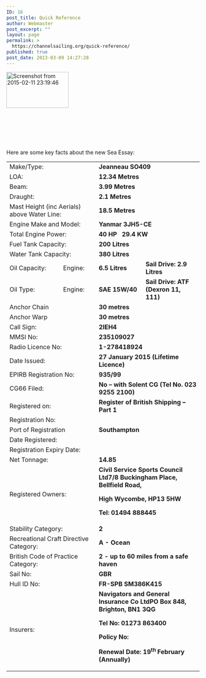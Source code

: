 ```yaml
---
ID: 16
post_title: Quick Reference
author: Webmaster
post_excerpt: ""
layout: page
permalink: >
  https://channelsailing.org/quick-reference/
published: true
post_date: 2013-03-09 14:27:28
---
```

<a href="//channelsailing.org/wp-content/uploads/2015/02/screenshot-from-2015-02-11-231946.png"><img class="alignleft size-full wp-image-540" src="//channelsailing.org/wp-content/uploads/2015/02/screenshot-from-2015-02-11-231946.png" alt="Screenshot from 2015-02-11 23:19:46" width="162" height="94" /></a>

&nbsp;

&nbsp;

&nbsp;

Here are some key facts about the new Sea Essay:
<table width="660">
<tbody>
<tr>
<td colspan="2" width="288">Make/Type:</td>
<td colspan="2" width="372"><strong>Jeanneau SO409</strong></td>
</tr>
<tr>
<td colspan="2" width="288">LOA:</td>
<td colspan="2" width="372"><strong>12.34 Metres</strong></td>
</tr>
<tr>
<td colspan="2" width="288">Beam:</td>
<td colspan="2" width="372"><strong>3.99 Metres</strong></td>
</tr>
<tr>
<td colspan="2" width="288">Draught:</td>
<td colspan="2" width="372"><strong>2.1 Metres</strong></td>
</tr>
<tr>
<td colspan="2" width="288">Mast Height (inc Aerials) above Water Line:</td>
<td colspan="2" width="372"><strong>18.5 Metres</strong></td>
</tr>
<tr>
<td colspan="2" width="288">Engine Make and Model:</td>
<td colspan="2" width="372"><strong>Yanmar 3JH5-CE</strong></td>
</tr>
<tr>
<td colspan="2" width="288">Total Engine Power:</td>
<td colspan="2" width="372"><strong>40 HP   29.4 KW</strong></td>
</tr>
<tr>
<td colspan="2" width="288">Fuel Tank Capacity:</td>
<td colspan="2" width="372"><strong>200 Litres</strong></td>
</tr>
<tr>
<td colspan="2" width="288">Water Tank Capacity:</td>
<td colspan="2" width="372"><strong>380 Litres</strong></td>
</tr>
<tr>
<td width="186">Oil Capacity:</td>
<td width="102">Engine:</td>
<td width="156"><strong>6.5 Litres</strong></td>
<td width="216"><strong>Sail Drive: 2.9 Litres</strong></td>
</tr>
<tr>
<td width="186">Oil Type:</td>
<td width="102">Engine:</td>
<td width="156"><strong>SAE 15W/40</strong></td>
<td width="216"><strong>Sail Drive: ATF (Dexron 11, 111)</strong></td>
</tr>
<tr>
<td colspan="2" width="288">Anchor Chain</td>
<td colspan="2" width="372"><strong>30 metres</strong></td>
</tr>
<tr>
<td colspan="2" width="288">Anchor Warp</td>
<td colspan="2" width="372"><strong>30 metres</strong></td>
</tr>
<tr>
<td colspan="2" width="288">Call Sign:</td>
<td colspan="2" width="372"><strong>2IEH4</strong></td>
</tr>
<tr>
<td colspan="2" width="288">MMSI No:</td>
<td colspan="2" width="372"><strong>235109027</strong></td>
</tr>
<tr>
<td colspan="2" width="288">Radio Licence No:</td>
<td colspan="2" width="372"><strong>1-278418924 </strong></td>
</tr>
<tr>
<td colspan="2" width="288">Date Issued:</td>
<td colspan="2" width="372"><strong>27 January 2015 (Lifetime Licence)</strong></td>
</tr>
<tr>
<td colspan="2" width="288">EPIRB Registration No:</td>
<td colspan="2" width="372"><strong>935/99</strong></td>
</tr>
<tr>
<td colspan="2" width="288">CG66 Filed:</td>
<td colspan="2" width="372"><strong>No – with Solent CG (Tel No. 023 9255 2100)</strong></td>
</tr>
<tr>
<td colspan="2" width="288">Registered on:</td>
<td colspan="2" width="372"><strong>Register of British Shipping – Part 1</strong></td>
</tr>
<tr>
<td colspan="2" width="288">Registration No:</td>
<td colspan="2" width="372"><strong> </strong></td>
</tr>
<tr>
<td colspan="2" width="288">Port of Registration</td>
<td colspan="2" width="372"><strong>Southampton</strong></td>
</tr>
<tr>
<td colspan="2" width="288">Date Registered:</td>
<td colspan="2" width="372"><strong> </strong></td>
</tr>
<tr>
<td colspan="2" width="288">Registration Expiry Date:</td>
<td colspan="2" width="372"><strong> </strong></td>
</tr>
<tr>
<td colspan="2" width="288">Net Tonnage:</td>
<td colspan="2" width="372"><strong>14.85</strong></td>
</tr>
<tr>
<td colspan="2" width="288">Registered Owners:</td>
<td colspan="2" width="372"><strong>Civil Service Sports Council Ltd</strong><strong>7/8 Buckingham Place, Bellfield Road,</strong>

<strong>High Wycombe, HP13 5HW</strong>

<strong>Tel: 01494 888445</strong></td>
</tr>
<tr>
<td colspan="2" width="288">Stability Category:</td>
<td colspan="2" width="372"><strong>2</strong></td>
</tr>
<tr>
<td colspan="2" width="288">Recreational Craft Directive Category:</td>
<td colspan="2" width="372"><strong>A - Ocean</strong></td>
</tr>
<tr>
<td colspan="2" width="288">British Code of Practice Category:</td>
<td colspan="2" width="372"><strong>2 - up to 60 miles from a safe haven</strong></td>
</tr>
<tr>
<td colspan="2" width="288">Sail No:</td>
<td colspan="2" width="372"><strong>GBR </strong></td>
</tr>
<tr>
<td colspan="2" width="288">Hull ID No:</td>
<td colspan="2" width="372"><strong>FR-SPB SM386K415</strong></td>
</tr>
<tr>
<td colspan="2" width="288">Insurers:</td>
<td colspan="2" width="372"><strong>Navigators and General Insurance Co Ltd</strong><strong>PO Box 848, Brighton, BN1 3QG</strong>

<strong>Tel No: 01273 863400</strong>

<strong>Policy No: </strong>

<strong>Renewal Date: 19<sup>th </sup>February (Annually)</strong></td>
</tr>
</tbody>
</table>